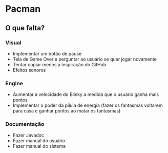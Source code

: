 # Pacman

## O que falta?

### Visual

- Implementar um botão de pause
- Tela de Game Over e perguntar ao usuário se quer jogar novamente
- Tentar copiar menos a inspiração do GitHub
- Efeitos sonoros

### Engine

- Aumentar a velocidade do Blinky a medida que o usuário ganha mais pontos
- Implementar o poder da pílula de energia (fazer os fantasmas voltarem para casa e ganhar pontos ao matar os fantasmas)

### Documentação

- Fazer Javadoc
- Fazer manual do usuário
- Fazer manual do sistema

